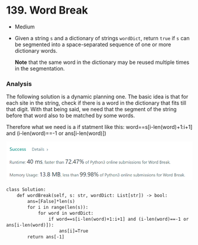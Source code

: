 # 139. Word Break

* Medium
*   Given a string `s` and a dictionary of strings `wordDict`, return `true` if `s` can be segmented into a space-separated sequence of one or more dictionary words.

    **Note** that the same word in the dictionary may be reused multiple times in the segmentation.

### Analysis&#x20;

The following solution is a dynamic planning one. The basic idea is that for each site in the string, check if there is a word in the dictionary that fits till that digit. With that being said, we need that the segment of the string before that word also to be matched by some words.&#x20;

Therefore what we need is a if statment like this: word==s\[i-len(word)+1:i+1] and (i-len(word)==-1 or ans\[i-len(word)])

![](<../.gitbook/assets/image (19) (1).png>)

```
class Solution:
    def wordBreak(self, s: str, wordDict: List[str]) -> bool:
        ans=[False]*len(s)
        for i in range(len(s)):
            for word in wordDict:
                if word==s[i-len(word)+1:i+1] and (i-len(word)==-1 or ans[i-len(word)]):
                    ans[i]=True
        return ans[-1]
```
